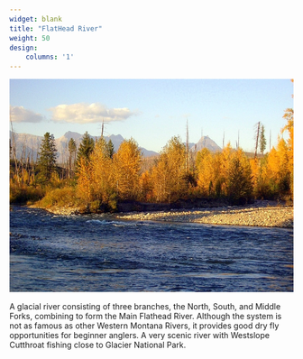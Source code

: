 ```yaml
---
widget: blank
title: "FlatHead River"
weight: 50
design:
    columns: '1'
---
```


![Flathead River](images/fall-on-the-flathead-river-polebridge-montana.jpg)

A glacial river consisting of three branches, the North, South, and Middle Forks, combining to form the Main Flathead River. Although the system is not as famous as other Western Montana Rivers, it provides good dry fly opportunities for beginner anglers. A very scenic river with Westslope Cutthroat fishing close to Glacier National Park.
